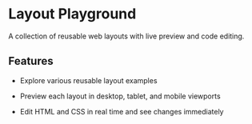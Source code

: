 # Layout Playground

A collection of reusable web layouts with live preview and code editing.

## Features

- Explore various reusable layout examples

- Preview each layout in desktop, tablet, and mobile viewports

- Edit HTML and CSS in real time and see changes immediately
